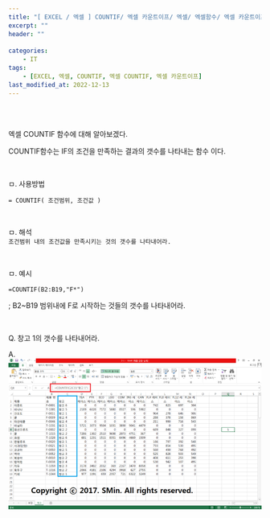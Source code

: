 ```yaml
---
title: "[ EXCEL / 엑셀 ] COUNTIF/ 엑셀 카운트이프/ 엑셀/ 엑셀함수/ 엑셀 카운트이프/ Excel CountIf/ 엑셀 countif함수"
excerpt: ""
header: ""

categories:
    - IT
tags:
    - [EXCEL, 엑셀, COUNTIF, 엑셀 COUNTIF, 엑셀 카운트이프]
last_modified_at: 2022-12-13
---
```

<br><br>


엑셀 COUNTIF 함수에 대해 알아보겠다.

COUNTIF함수는 IF의 조건을 만족하는 결과의 갯수를 나타내는 함수 이다.

<br>

ㅁ. 사용방법
```
= COUNTIF( 조건범위, 조건값 )
```

<br>

ㅁ. 해석 <br>
``
조건범위 내의 조건값을 만족시키는 것의 갯수를 나타내어라.
``

<br>

ㅁ. 예시
```
=COUNTIF(B2:B19,"F*")
```
; B2~B19 범위내에 F로 시작하는 것들의 갯수를 나타내어라.

<br>

Q. 창고 1의 갯수를 나타내어라.

A.
![](/upload/excel/09_countIF/00.png)
